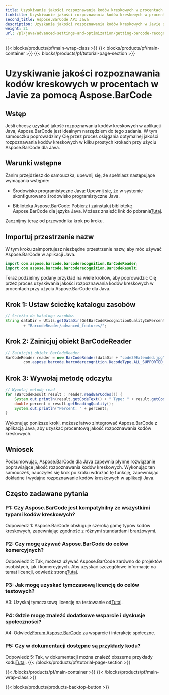 ```yaml
---
title: Uzyskiwanie jakości rozpoznawania kodów kreskowych w procentach w Javie za pomocą Aspose.BarCode
linktitle: Uzyskiwanie jakości rozpoznawania kodów kreskowych w procentach
second_title: Aspose.BarCode API Java
description: Uzyskanie jakości rozpoznawania kodów kreskowych w Javie za pomocą Aspose.BarCode. Postępuj zgodnie z naszym przewodnikiem krok po kroku, aby uzyskać optymalne rezultaty.
weight: 21
url: /pl/java/advanced-settings-and-optimization/getting-barcode-recognition-quality-percent/
---
```


{{< blocks/products/pf/main-wrap-class >}}
{{< blocks/products/pf/main-container >}}
{{< blocks/products/pf/tutorial-page-section >}}

# Uzyskiwanie jakości rozpoznawania kodów kreskowych w procentach w Javie za pomocą Aspose.BarCode

## Wstęp

Jeśli chcesz uzyskać jakość rozpoznawania kodów kreskowych w aplikacji Java, Aspose.BarCode jest idealnym narzędziem do tego zadania. W tym samouczku poprowadzimy Cię przez proces osiągania optymalnej jakości rozpoznawania kodów kreskowych w kilku prostych krokach przy użyciu Aspose.BarCode dla Java.

## Warunki wstępne

Zanim przejdziesz do samouczka, upewnij się, że spełniasz następujące wymagania wstępne:

- Środowisko programistyczne Java: Upewnij się, że w systemie skonfigurowano środowisko programistyczne Java.

-  Biblioteka Aspose.BarCode: Pobierz i zainstaluj bibliotekę Aspose.BarCode dla języka Java. Możesz znaleźć link do pobrania[Tutaj](https://releases.aspose.com/barcode/java/).

Zacznijmy teraz od przewodnika krok po kroku.

## Importuj przestrzenie nazw

W tym kroku zaimportujesz niezbędne przestrzenie nazw, aby móc używać Aspose.BarCode w aplikacji Java.

```java
import com.aspose.barcode.barcoderecognition.BarCodeReader;
import com.aspose.barcode.barcoderecognition.BarCodeResult;


```

Teraz podzielmy podany przykład na wiele kroków, aby poprowadzić Cię przez proces uzyskiwania jakości rozpoznawania kodów kreskowych w procentach przy użyciu Aspose.BarCode dla Java.

## Krok 1: Ustaw ścieżkę katalogu zasobów

```java
// Ścieżka do katalogu zasobów.
String dataDir = Utils.getDataDir(GetBarCodeRecognitionQualityInPercent.class)
		+ "BarcodeReader/advanced_features/";
```

## Krok 2: Zainicjuj obiekt BarCodeReader

```java
// Zainicjuj obiekt BarCodeReader
BarCodeReader reader = new BarCodeReader(dataDir + "code39Extended.jpg",
		com.aspose.barcode.barcoderecognition.DecodeType.ALL_SUPPORTED_TYPES);
```

## Krok 3: Wywołaj metodę odczytu

```java
// Wywołaj metodę read
for (BarCodeResult result : reader.readBarCodes()) {
	System.out.println(result.getCodeText() + " Type: " + result.getCodeType());
	double percent = result.getReadingQuality();
	System.out.println("Percent: " + percent);
}
```

Wykonując poniższe kroki, możesz łatwo zintegrować Aspose.BarCode z aplikacją Java, aby uzyskać procentową jakość rozpoznawania kodów kreskowych.

## Wniosek

Podsumowując, Aspose.BarCode dla Java zapewnia płynne rozwiązanie poprawiające jakość rozpoznawania kodów kreskowych. Wykonując ten samouczek, nauczyłeś się krok po kroku wdrażać tę funkcję, zapewniając dokładne i wydajne rozpoznawanie kodów kreskowych w aplikacji Java.

## Często zadawane pytania

### P1: Czy Aspose.BarCode jest kompatybilny ze wszystkimi typami kodów kreskowych?

Odpowiedź 1: Aspose.BarCode obsługuje szeroką gamę typów kodów kreskowych, zapewniając zgodność z różnymi standardami branżowymi.

### P2: Czy mogę używać Aspose.BarCode do celów komercyjnych?

 Odpowiedź 2: Tak, możesz używać Aspose.BarCode zarówno do projektów osobistych, jak i komercyjnych. Aby uzyskać szczegółowe informacje na temat licencji, odwiedź stronę[Tutaj](https://purchase.aspose.com/buy).

### P3: Jak mogę uzyskać tymczasową licencję do celów testowych?

A3: Uzyskaj tymczasową licencję na testowanie od[Tutaj](https://purchase.aspose.com/temporary-license/).

### P4: Gdzie mogę znaleźć dodatkowe wsparcie i dyskusje społeczności?

 A4: Odwiedź[Forum Aspose.BarCode](https://forum.aspose.com/c/barcode/13) za wsparcie i interakcje społeczne.

### P5: Czy w dokumentacji dostępne są przykłady kodu?

 Odpowiedź 5: Tak, w dokumentacji można znaleźć obszerne przykłady kodu[Tutaj](https://reference.aspose.com/barcode/java/).
{{< /blocks/products/pf/tutorial-page-section >}}

{{< /blocks/products/pf/main-container >}}
{{< /blocks/products/pf/main-wrap-class >}}

{{< blocks/products/products-backtop-button >}}
